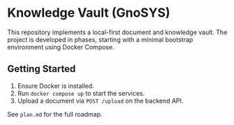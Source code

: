 # Knowledge Vault (GnoSYS)

This repository implements a local-first document and knowledge vault. The project is developed in phases, starting with a minimal bootstrap environment using Docker Compose.

## Getting Started

1. Ensure Docker is installed.
2. Run `docker compose up` to start the services.
3. Upload a document via `POST /upload` on the backend API.

See `plan.md` for the full roadmap.
